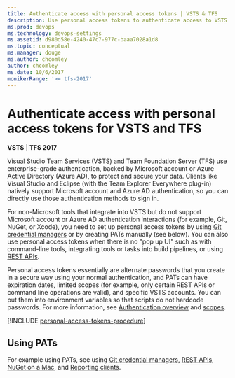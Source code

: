 ```yaml
---
title: Authenticate access with personal access tokens | VSTS & TFS
description: Use personal access tokens to authenticate access to VSTS and Team Foundation Server (TFS)
ms.prod: devops
ms.technology: devops-settings
ms.assetid: d980d58e-4240-47c7-977c-baaa7028a1d8
ms.topic: conceptual
ms.manager: douge
ms.author: chcomley
author: chcomley
ms.date: 10/6/2017
monikerRange: '>= tfs-2017'
---
```



# Authenticate access with personal access tokens for VSTS and TFS

**VSTS** | **TFS 2017**

Visual Studio Team Services (VSTS) and Team Foundation Server (TFS) use enterprise-grade authentication, 
backed by Microsoft account or Azure Active Directory (Azure AD), to protect and secure your data.  Clients 
like Visual Studio and 
Eclipse (with the Team Explorer Everywhere plug-in)
natively support Microsoft account and Azure AD authentication, so you can directly use those authentication methods 
to sign in. 

For non-Microsoft tools that integrate into VSTS but do not support Microsoft account or Azure AD authentication
interactions (for example, Git, NuGet, or Xcode), you need to set up personal access tokens by using 
[Git credential managers](../git/set-up-credential-managers.md) or by creating PATs manually (see below).  You can also use personal access tokens when there is no "pop up UI" such as with command-line tools, integrating tools or tasks into build pipelines, or using  [REST APIs](../integrate/get-started/rest/basics.md).

Personal access tokens essentially are alternate passwords that you create in a secure way using your normal authentication, 
and PATs can have expiration dates, limited scopes (for example, only certain REST APIs or command line operations are valid), 
and specific VSTS accounts.  You can put them into environment variables so that scripts do not hardcode 
passwords.  For more information, see [Authentication overview](../git/auth-overview.md) and  [scopes](../integrate/get-started/authentication/oauth.md#scopes).

[!INCLUDE [personal-access-tokens-procedure](../git/_shared/personal-access-tokens.md)]

## Using PATs

For example using PATs, see using [Git credential managers](../git/set-up-credential-managers.md), [REST APIs](../integrate/get-started/rest/basics.md), [NuGet on a Mac](../package/nuget/consume.md#mac-os), and 
[Reporting clients](../report/analytics/client-authentication-options.md#enter-credentials-within-a-client).
